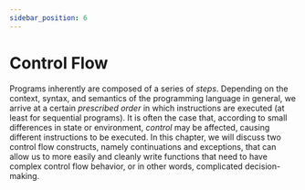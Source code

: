 ```yaml
---
sidebar_position: 6
---
```


# Control Flow

Programs inherently are composed of a series of _steps_. Depending on the context, syntax, and semantics of the programming language in general, we arrive at a certain _prescribed order_ in which instructions are executed (at least for sequential programs). It is often the case that, according to small differences in state or environment, _control_ may be affected, causing different instructions to be executed. In this chapter, we will discuss two control flow constructs, namely continuations and exceptions, that can allow us to more easily and cleanly write functions that need to have complex control flow behavior, or in other words, complicated decision-making.
